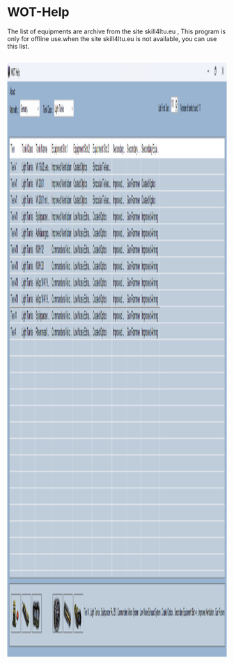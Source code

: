 # WOT-Help
The list of equipments are archive from the site skill4ltu.eu , This program is only for offline use.when the site skill4ltu.eu is not available, you can use this list. 

## <img src="https://raw.githubusercontent.com/alipanahii/WOT-Help/main/ScreenShots/Screenshot_1.png" height="1365"/>
